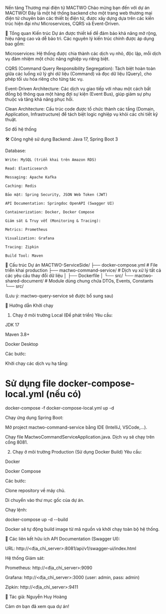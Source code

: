 Nền tảng Thương mại điện tử MACTWO
Chào mừng bạn đến với dự án MACTWO! Đây là một hệ thống backend cho một trang web thương mại điện tử chuyên bán các thiết bị điện tử, được xây dựng dựa trên các kiến trúc hiện đại như Microservices, CQRS và Event-Driven.

🚀 Tổng quan Kiến trúc
Dự án được thiết kế để đảm bảo khả năng mở rộng, hiệu năng cao và dễ bảo trì. Các nguyên lý kiến trúc chính được áp dụng bao gồm:

Microservices: Hệ thống được chia thành các dịch vụ nhỏ, độc lập, mỗi dịch vụ đảm nhiệm một chức năng nghiệp vụ riêng biệt.

CQRS (Command Query Responsibility Segregation): Tách biệt hoàn toàn giữa các luồng xử lý ghi dữ liệu (Command) và đọc dữ liệu (Query), cho phép tối ưu hóa riêng cho từng tác vụ.

Event-Driven Architecture: Các dịch vụ giao tiếp với nhau một cách bất đồng bộ thông qua một hàng đợi sự kiện (Event Bus), giúp giảm sự phụ thuộc và tăng khả năng phục hồi.

Clean Architecture: Cấu trúc code được tổ chức thành các tầng (Domain, Application, Infrastructure) để tách biệt logic nghiệp vụ khỏi các chi tiết kỹ thuật.

Sơ đồ hệ thống


🛠️ Công nghệ sử dụng
Backend: Java 17, Spring Boot 3

Database:

    Write: MySQL (triển khai trên Amazon RDS)
    
    Read: Elasticsearch
    
    Messaging: Apache Kafka
    
    Caching: Redis
    
    Bảo mật: Spring Security, JSON Web Token (JWT)
    
    API Documentation: Springdoc OpenAPI (Swagger UI)
    
    Containerization: Docker, Docker Compose
    
    Giám sát & Truy vết (Monitoring & Tracing):
    
    Metrics: Prometheus
    
    Visualization: Grafana
    
    Tracing: Zipkin
    
    Build Tool: Maven

📂 Cấu trúc Dự án
MACTWO-ServiceSide/
├── docker-compose.yml # File triển khai production
├── mactwo-command-service/ # Dịch vụ xử lý tất cả các yêu cầu thay đổi dữ liệu
│ ├── Dockerfile
│ └── src/
└── mactwo-shared-document/ # Module dùng chung chứa DTOs, Events, Constants
└── src/

(Lưu ý: mactwo-query-service sẽ được bổ sung sau)

🏃 Hướng dẫn Khởi chạy

1. Chạy ở môi trường Local (Để phát triển)
   Yêu cầu:

JDK 17

Maven 3.8+

Docker Desktop

Các bước:

Khởi chạy các dịch vụ hạ tầng:

# Sử dụng file docker-compose-local.yml (nếu có)

docker-compose -f docker-compose-local.yml up -d

Chạy ứng dụng Spring Boot:

Mở project mactwo-command-service bằng IDE (IntelliJ, VSCode,...).

Chạy file MactwoCommandServiceApplication.java. Dịch vụ sẽ chạy trên cổng 8081.

2. Chạy ở môi trường Production (Sử dụng Docker Build)
   Yêu cầu:

Docker

Docker Compose

Các bước:

Clone repository về máy chủ.

Di chuyển vào thư mục gốc của dự án.

Chạy lệnh:

docker-compose up -d --build

Docker sẽ tự động build image từ mã nguồn và khởi chạy toàn bộ hệ thống.

🔗 Các liên kết hữu ích
API Documentation (Swagger UI):

URL: http://<địa_chỉ_server>:8081/api/v1/swagger-ui/index.html

Hệ thống Giám sát:

Prometheus: http://<địa_chỉ_server>:9090

Grafana: http://<địa_chỉ_server>:3000 (user: admin, pass: admin)

Zipkin: http://<địa_chỉ_server>:9411

👥 Tác giả: Nguyễn Huy Hoàng

Cảm ơn bạn đã xem qua dự án!
